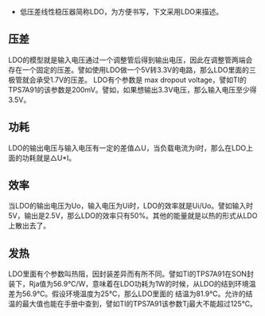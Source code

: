 * 低压差线性稳压器简称LDO，为方便书写，下文采用LDO来描述。

## 压差
LDO的模型就是输入电压通过一个调整管后得到输出电压，因此在调整管两端会存在一个固定的压差。譬如使用LDO做一个5V转3.3V的电路，那么LDO里面的三极管就会承受1.7V的压差。
LDO有个参数是 max dropout voltage，譬如TI的TPS7A91的该参数是200mV。譬如，如果想输出3.3V电压，那么输入电压至少得3.5V。

## 功耗
LDO的输出电压与输入电压有一定的差值△U，当负载电流为I时，那么在LDO上面的功耗就是△U*I。

## 效率
当LDO的输出电压为Uo，输入电压为Ui时，LDO的效率就是Ui/Uo。譬如输入时5V，输出是2.5V，那么LDO的效率只有50%。其他的能量就是以热的形式从LDO上散出去了。

## 发热
LDO里面有个参数叫热阻，因封装差异而有所不同。譬如TI的TPS7A91在SON封装下，Rja值为56.9℃/W，意味着在LDO功耗为1W的时候，从LDO的结到环境温差为56.9℃。假设环境温度为25℃，那么LDO里面的
结温为81.9℃。允许的结温的最大值也能在手册中查到，譬如TI的TPS7A91该参数Tj最大不能超过125℃。

